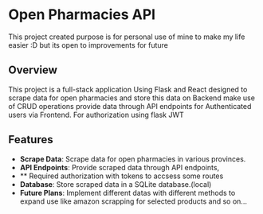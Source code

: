 # Open Pharmacies API

This project created purpose is for personal use of mine to make my life easier :D but its open to improvements for future 


## Overview

This project is a full-stack application Using Flask and React designed to scrape data for open pharmacies and store this data on Backend make use of CRUD operations provide data through API endpoints for Authenticated users via Frontend.
For authorization using flask JWT 

## Features

- **Scrape Data**: Scrape data for open pharmacies in various provinces.
- **API Endpoints**: Provide scraped data through API endpoints,
- **  Required authorization with tokens to accsess some routes
- **Database**: Store scraped data in a SQLite database.(local)
- **Future Plans**: Implement different datas with different methods to expand use like amazon scrapping for selected products and so on...